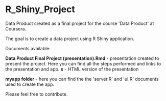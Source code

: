 # R_Shiny_Project

Data Product created as a final project for the course 'Data Product' at Coursera.

The goal is to create a data project using R Shiny application.

Documents available:

**Data Product Final Project (presentation).Rmd** - presentation created to present the project. Here you can find all the steps performed and links to the presentation and app.
**x** - HTML version of the presentation

**myapp folder** - here you can find the the 'server.R' and 'ui.R' documents used to create the app.

Please feel free to contribute.


